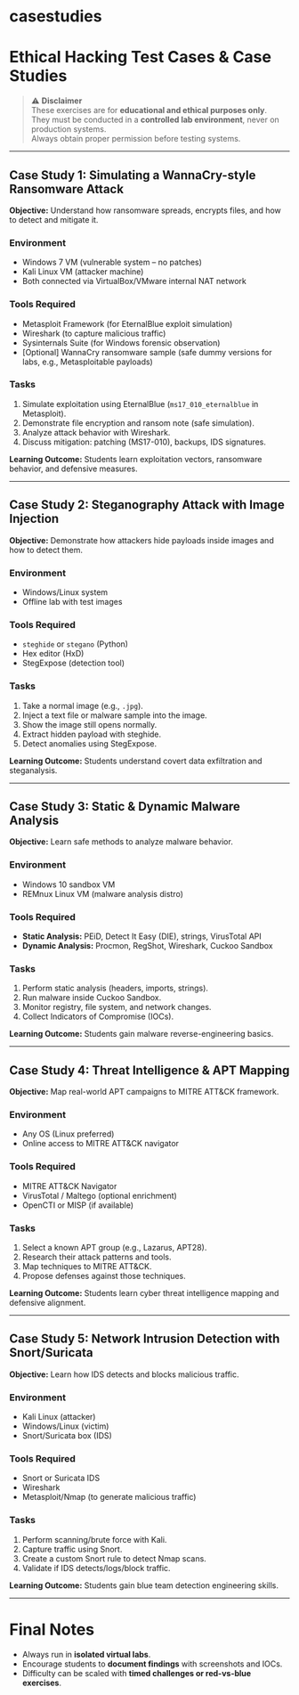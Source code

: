 # casestudies

# Ethical Hacking Test Cases & Case Studies

> ⚠️ **Disclaimer**  
> These exercises are for **educational and ethical purposes only**.  
> They must be conducted in a **controlled lab environment**, never on production systems.  
> Always obtain proper permission before testing systems.

---

## Case Study 1: Simulating a WannaCry-style Ransomware Attack

**Objective:** Understand how ransomware spreads, encrypts files, and how to detect and mitigate it.

### Environment
- Windows 7 VM (vulnerable system – no patches)  
- Kali Linux VM (attacker machine)  
- Both connected via VirtualBox/VMware internal NAT network  

### Tools Required
- Metasploit Framework (for EternalBlue exploit simulation)  
- Wireshark (to capture malicious traffic)  
- Sysinternals Suite (for Windows forensic observation)  
- [Optional] WannaCry ransomware sample (safe dummy versions for labs, e.g., Metasploitable payloads)  

### Tasks
1. Simulate exploitation using EternalBlue (`ms17_010_eternalblue` in Metasploit).  
2. Demonstrate file encryption and ransom note (safe simulation).  
3. Analyze attack behavior with Wireshark.  
4. Discuss mitigation: patching (MS17-010), backups, IDS signatures.  

**Learning Outcome:** Students learn exploitation vectors, ransomware behavior, and defensive measures.  

---

## Case Study 2: Steganography Attack with Image Injection

**Objective:** Demonstrate how attackers hide payloads inside images and how to detect them.  

### Environment
- Windows/Linux system  
- Offline lab with test images  

### Tools Required
- `steghide` or `stegano` (Python)  
- Hex editor (HxD)  
- StegExpose (detection tool)  

### Tasks
1. Take a normal image (e.g., `.jpg`).  
2. Inject a text file or malware sample into the image.  
3. Show the image still opens normally.  
4. Extract hidden payload with steghide.  
5. Detect anomalies using StegExpose.  

**Learning Outcome:** Students understand covert data exfiltration and steganalysis.  

---

## Case Study 3: Static & Dynamic Malware Analysis

**Objective:** Learn safe methods to analyze malware behavior.  

### Environment
- Windows 10 sandbox VM  
- REMnux Linux VM (malware analysis distro)  

### Tools Required
- **Static Analysis:** PEiD, Detect It Easy (DIE), strings, VirusTotal API  
- **Dynamic Analysis:** Procmon, RegShot, Wireshark, Cuckoo Sandbox  

### Tasks
1. Perform static analysis (headers, imports, strings).  
2. Run malware inside Cuckoo Sandbox.  
3. Monitor registry, file system, and network changes.  
4. Collect Indicators of Compromise (IOCs).  

**Learning Outcome:** Students gain malware reverse-engineering basics.  

---

## Case Study 4: Threat Intelligence & APT Mapping

**Objective:** Map real-world APT campaigns to MITRE ATT&CK framework.  

### Environment
- Any OS (Linux preferred)  
- Online access to MITRE ATT&CK navigator  

### Tools Required
- MITRE ATT&CK Navigator  
- VirusTotal / Maltego (optional enrichment)  
- OpenCTI or MISP (if available)  

### Tasks
1. Select a known APT group (e.g., Lazarus, APT28).  
2. Research their attack patterns and tools.  
3. Map techniques to MITRE ATT&CK.  
4. Propose defenses against those techniques.  

**Learning Outcome:** Students learn cyber threat intelligence mapping and defensive alignment.  

---

## Case Study 5: Network Intrusion Detection with Snort/Suricata

**Objective:** Learn how IDS detects and blocks malicious traffic.  

### Environment
- Kali Linux (attacker)  
- Windows/Linux (victim)  
- Snort/Suricata box (IDS)  

### Tools Required
- Snort or Suricata IDS  
- Wireshark  
- Metasploit/Nmap (to generate malicious traffic)  

### Tasks
1. Perform scanning/brute force with Kali.  
2. Capture traffic using Snort.  
3. Create a custom Snort rule to detect Nmap scans.  
4. Validate if IDS detects/logs/block traffic.  

**Learning Outcome:** Students gain blue team detection engineering skills.  

---

# Final Notes
- Always run in **isolated virtual labs**.  
- Encourage students to **document findings** with screenshots and IOCs.  
- Difficulty can be scaled with **timed challenges or red-vs-blue exercises**.  
